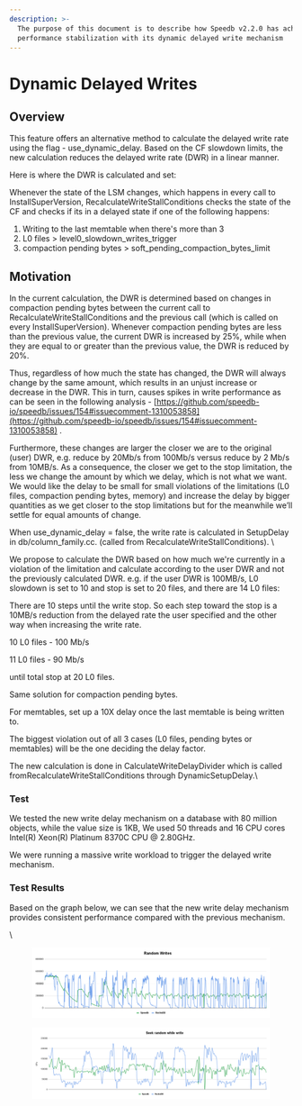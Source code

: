 ```yaml
---
description: >-
  The purpose of this document is to describe how Speedb v2.2.0 has achieved
  performance stabilization with its dynamic delayed write mechanism
---
```


# Dynamic Delayed Writes

## Overview

This feature offers an alternative method to calculate the delayed write rate using the flag - use\_dynamic\_delay. Based on the CF slowdown limits, the new calculation reduces the delayed write rate (DWR) in a linear manner.

Here is where the DWR is calculated and set:

Whenever the state of the LSM changes, which happens in every call to InstallSuperVersion, RecalculateWriteStallConditions checks the state of the CF and checks if its in a delayed state if one of the following happens:&#x20;

1. Writing to the last memtable when there's more than 3
2. L0 files > level0\_slowdown\_writes\_trigger
3. compaction pending bytes > soft\_pending\_compaction\_bytes\_limit

## Motivation

In the current calculation, the DWR is determined based on changes in compaction pending bytes between the current call to RecalculateWriteStallConditions and the previous call (which is called on every InstallSuperVersion). Whenever compaction pending bytes are less than the previous value, the current DWR is increased by 25%, while when they are equal to or greater than the previous value, the DWR is reduced by 20%.

Thus, regardless of how much the state has changed, the DWR will always change by the same amount, which results in an unjust increase or decrease in the DWR. This in turn, causes spikes in write performance as can be seen in the following analysis - [https://github.com/speedb-io/speedb/issues/154#issuecomment-1310053858](https://github.com/speedb-io/speedb/issues/154#issuecomment-1310053858) .

Furthermore, these changes are larger the closer we are to the original (user) DWR, e.g. reduce by 20Mb/s from 100Mb/s versus reduce by 2 Mb/s from 10MB/s. As a consequence, the closer we get to the stop limitation, the less we change the amount by which we delay, which is not what we want.\
We would like the delay to be small for small violations of the limitations (L0 files, compaction pending bytes, memory) and increase the delay by bigger quantities as we get closer to the stop limitations but for the meanwhile we’ll settle for equal amounts of change.



When use\_dynamic\_delay = false, the write rate is calculated in SetupDelay in db/column\_family.cc. (called from RecalculateWriteStallConditions). \


We propose to calculate the DWR based on how much we're currently in a violation of the limitation and calculate according to the user DWR and not the previously calculated DWR. e.g. if the user DWR is 100MB/s, L0 slowdown is set to 10 and stop is set to 20 files, and there are 14 L0 files:

There are 10 steps until the write stop. So each step toward the stop is a 10MB/s reduction from the delayed rate the user specified and the other way when increasing the write rate.

10 L0 files - 100 Mb/s

11 L0 files - 90 Mb/s

until total stop at 20 L0 files.

Same solution for compaction pending bytes.&#x20;

For memtables, set up a 10X delay once the last memtable is being written to.

The biggest violation out of all 3 cases (L0 files, pending bytes or memtables) will be the one deciding the delay factor.&#x20;

The new calculation is done in CalculateWriteDelayDivider which is called fromRecalculateWriteStallConditions through DynamicSetupDelay.\


### Test&#x20;

We tested the new write delay mechanism on a database with 80 million objects, while the value size is 1KB, We used 50 threads and 16 CPU cores Intel(R) Xeon(R) Platinum 8370C CPU @ 2.80GHz.

We were running a massive write workload to trigger the delayed write mechanism.&#x20;

### Test Results

Based on the graph below, we can see that the new write delay mechanism provides consistent performance compared with the previous mechanism.&#x20;

\


<figure><img src="../.gitbook/assets/_                                                                                              Random Writes .png" alt=""><figcaption></figcaption></figure>

<figure><img src="../.gitbook/assets/_                                                                                                                Seek random while write.png" alt=""><figcaption></figcaption></figure>
